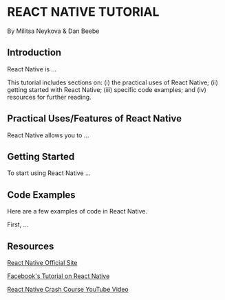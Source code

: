 # REACT NATIVE TUTORIAL

By Militsa Neykova & Dan Beebe

## Introduction

React Native is ...

This tutorial includes sections on: (i) the practical uses of React Native; (ii) getting started with React Native; (iii) specific code examples; and (iv) resources for further reading.

## Practical Uses/Features of React Native

React Native allows you to ...

## Getting Started

To start using React Native ...

## Code Examples 

Here are a few examples of code in React Native.

First, ...

## Resources

[React Native Official Site](http://www.reactnative.com/)

[Facebook's Tutorial on React Native](https://facebook.github.io/react-native/docs/tutorial.html)

[React Native Crash Course YouTube Video](https://www.youtube.com/watch?v=mkualZPRZCs)
